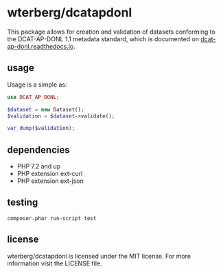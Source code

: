 # wterberg/dcatapdonl

This package allows for creation and validation of datasets conforming to the DCAT-AP-DONL 1.1 
metadata standard, which is documented on [dcat-ap-donl.readthedocs.io](https://dcat-ap-donl.readthedocs.io).

## usage
Usage is a simple as:

```php
use DCAT_AP_DONL;

$dataset = new Dataset();
$validation = $dataset->validate();

var_dump($validation);
```

## dependencies

- PHP 7.2 and up
- PHP extension ext-curl
- PHP extension ext-json

## testing

```commandline
composer.phar run-script test
```

## license

wterberg/dcatapdonl is licensed under the MIT license. For more information visit the LICENSE file.
